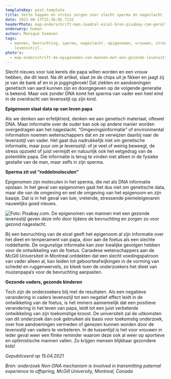 ```yaml
---
templateKey: post.template
title: Vette happen en stress zorgen voor slecht sperma én nageslacht
date: 2021-06-17T15:36:05.713Z
headerPhoto: map-onderschrift-man-zaadcel-eicel-bron-pixabay-com-geralt-image-img-man-zaadcel-eicel-jpg
onderwerp: human
auteur: Monique Siemsen
tags:
  - mannen, bevruchting, sperma, nageslacht. epigenomen, vrouwen, stress,
    levensstijl.
photo's:
  - map-onderschrift-de-epigenomen-van-mannen-met-een-gezonde-levensstijl-geven-deze-info-door-tijdens-de-bevruchting-en-dragen-zo-bij-aan-gezond-nageslacht-bron-pixabay-com-publicdomainpictures-image-img-vader-baby-slaap-jpg
---
```

Slecht nieuws voor luie kerels die papa willen worden en een vrouw hebben, die dit leest.
Na dit artikel, slaat ze de chips uit je fikken en jaagt zij je van de bank af en in je
joggingbroek!
Dat ziekten en aandoeningen genetisch van aard kunnen zijn en doorgegeven op de
volgende generatie is bekend. Maar ook zonder DNA komt het sperma van vader een heel
eind in de overdracht van levensstijl op zijn kind.

**Epigenoom slaat data op van leven papa**

Als we denken aan erfelijkheid, denken we aan genetisch materiaal, oftewel DNA. Maar
informatie over de ouder kan ook op andere manier worden overgedragen aan het
nageslacht. “Omgevingsinformatie” of environmental information noemen wetenschappers
dat en ze verwijzen daarbij naar de levensstijl van vader. Het gaat dus nadrukkelijk niet om
genetische informatie, maar puur om je levensstijl: of je veel of weinig beweegt, de stress
opzoekt of juist vermijdt en natuurlijk ook het eetgedrag van de potentiële papa. Die
informatie is terug te vinden niet alleen in de fysieke gestalte van de man, maar zelfs in
zijn sperma.

**Sperma zit vol “roddelmoleculen”**

Epigenomen zijn moleculen in het sperma, die net als DNA informatie opslaan. In het
geval van epigenomen gaat het dus niet om genetische data, maar die van de omgeving
en wel de omgeving van het epigenoom en zijn baasje. Dat is in het geval van luie,
vretende, stressende piemeleigenaren nauwelijks goed nieuws. 

![Foto: Pixabay.com. De epigenomen van mannen met een gezonde levensstijl geven deze info door tijdens de bevruchting en zorgen zo voor gezond nageslacht.](/img/vader-baby-slaap.jpg)

Bij een
bevruchting van de eicel geeft het epigenoom al zijn informatie over het dieet en
temperament van papa, door aan de foetus als een slechte roddeltante.
De ongunstige informatie kan zeer kwalijke gevolgen hebben voor de ontwikkeling van de
foetus. Canadese wetenschappers aan de McGill Universiteit in Montreal ontdekten dat
een slecht voedingspatroon van vader alleen al, kan leiden tot geboorteafwijkingen in de
vorming van schedel en ruggenwervels, zo bleek toen de onderzoekers het dieet van
muizenpapa’s voor de bevruchting aanpasten.

**Gezonde vaders, gezonde kinderen**

Toch zijn de onderzoekers blij met de resultaten. Als een negatieve verandering in vaders
levensstijl tot een negatief effect leidt in de ontwikkeling van de foetus, is het immers
aannemelijk dat een positieve verandering in het leven van papa, leidt tot een juist
verbeterde ontwikkeling van zijn toekomstige kroost.
De universiteit zal de uitkomsten van dit onderzoek dan ook gebruiken als basis voor
toekomstig onderzoek, over hoe aandoeningen vermeden of genezen kunnen worden door
de levensstijl van vaders te verbeteren.
In de tussentijd is het voor vrouwen in ieder geval weer een flinke reminder waarom deze
ook al weer op sportieve en optimistische mannen vallen. Zo krijgen mensen blijkbaar
gezondere kids!

*Gepubliceerd op 15.04.2021*


*Bron: onderzoek Non-DNA mechanism is involved in transmitting paternal experience to offspring, McGill University, Montreal, Canada*
